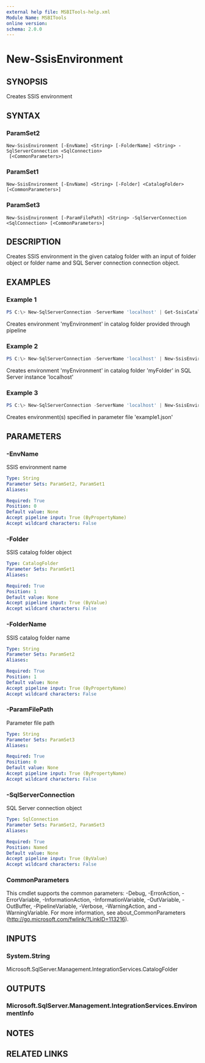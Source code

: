 ```yaml
---
external help file: MSBITools-help.xml
Module Name: MSBITools
online version:
schema: 2.0.0
---
```


# New-SsisEnvironment

## SYNOPSIS
Creates SSIS environment

## SYNTAX

### ParamSet2
```
New-SsisEnvironment [-EnvName] <String> [-FolderName] <String> -SqlServerConnection <SqlConnection>
 [<CommonParameters>]
```

### ParamSet1
```
New-SsisEnvironment [-EnvName] <String> [-Folder] <CatalogFolder> [<CommonParameters>]
```

### ParamSet3
```
New-SsisEnvironment [-ParamFilePath] <String> -SqlServerConnection <SqlConnection> [<CommonParameters>]
```

## DESCRIPTION
Creates SSIS environment in the given catalog folder with an input of folder object or folder name and SQL Server connection connection object.

## EXAMPLES

### Example 1
```powershell
PS C:\> New-SqlServerConnection -ServerName 'localhost' | Get-SsisCatalog | Get-SsisCatalogFolder -FolderName 'myFolder' | New-SsisEnvironment -EnvName 'myEnvironment'
```

Creates environment 'myEnvironment' in catalog folder provided through pipeline

### Example 2
```powershell
PS C:\> New-SqlServerConnection -ServerName 'localhost' | New-SsisEnvironment -EnvName 'myEnvironment' -FolderName 'myFolder'
```

Creates environment 'myEnvironment' in catalog folder 'myFolder' in SQL Server instance 'localhost'

### Example 3
```powershell
PS C:\> New-SqlServerConnection -ServerName 'localhost' | New-SsisEnvironment -ParamFilePath '.\example1.json'
```

Creates environment(s) specified in parameter file 'example1.json'

## PARAMETERS

### -EnvName
SSIS environment name

```yaml
Type: String
Parameter Sets: ParamSet2, ParamSet1
Aliases:

Required: True
Position: 0
Default value: None
Accept pipeline input: True (ByPropertyName)
Accept wildcard characters: False
```

### -Folder
SSIS catalog folder object

```yaml
Type: CatalogFolder
Parameter Sets: ParamSet1
Aliases:

Required: True
Position: 1
Default value: None
Accept pipeline input: True (ByValue)
Accept wildcard characters: False
```

### -FolderName
SSIS catalog folder name

```yaml
Type: String
Parameter Sets: ParamSet2
Aliases:

Required: True
Position: 1
Default value: None
Accept pipeline input: True (ByPropertyName)
Accept wildcard characters: False
```

### -ParamFilePath
Parameter file path

```yaml
Type: String
Parameter Sets: ParamSet3
Aliases:

Required: True
Position: 0
Default value: None
Accept pipeline input: True (ByPropertyName)
Accept wildcard characters: False
```

### -SqlServerConnection
SQL Server connection object

```yaml
Type: SqlConnection
Parameter Sets: ParamSet2, ParamSet3
Aliases:

Required: True
Position: Named
Default value: None
Accept pipeline input: True (ByValue)
Accept wildcard characters: False
```

### CommonParameters
This cmdlet supports the common parameters: -Debug, -ErrorAction, -ErrorVariable, -InformationAction, -InformationVariable, -OutVariable, -OutBuffer, -PipelineVariable, -Verbose, -WarningAction, and -WarningVariable. For more information, see about_CommonParameters (http://go.microsoft.com/fwlink/?LinkID=113216).

## INPUTS

### System.String
Microsoft.SqlServer.Management.IntegrationServices.CatalogFolder

## OUTPUTS

### Microsoft.SqlServer.Management.IntegrationServices.EnvironmentInfo

## NOTES

## RELATED LINKS
